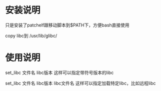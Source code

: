 # 安装说明

只是安装了patchelf跟移动脚本到$PATH下，方便bash直接使用

copy libc到 /usr/lib/glibc/


# 使用说明

set_libc 文件名 libc版本
这样可以指定带符号版本的libc

set_libc 文件名 libc版本 libc文件名
这样可以指定加载特定libc，比如远程libc